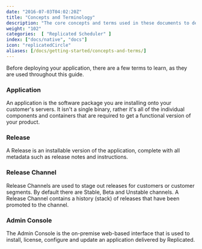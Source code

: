 ```yaml
---
date: "2016-07-03T04:02:20Z"
title: "Concepts and Terminology"
description: "The core concepts and terms used in these documents to describe the Replicated functionality."
weight: "102"
categories:  [ "Replicated Scheduler" ]
index: ["docs/native", "docs"]
icon: "replicatedCircle"
aliases: [/docs/getting-started/concepts-and-terms/]
---
```


Before deploying your application, there are a few terms to learn, as they are used throughout this guide.

### Application
An application is the software package you are installing onto your customer's servers. It isn't a single binary, rather it's all of the individual components and containers that are required to get a functional version of your product.

### Release
A Release is an installable version of the application, complete with all metadata such as release notes and instructions.

### Release Channel
Release Channels are used to stage out releases for customers or customer segments. By default there are Stable, Beta and Unstable channels. A Release Channel contains a history (stack) of releases that have been promoted to the channel.

### Admin Console
The Admin Console is the on-premise web-based interface that is used to install, license, configure and update an application delivered by Replicated.

